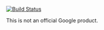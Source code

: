 [![Build Status](https://travis-ci.org/eaburns/peggy.svg?branch=master)](https://travis-ci.org/eaburns/peggy)

This is not an official Google product.